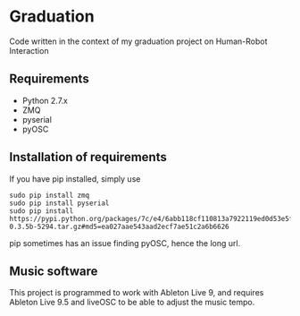 # Graduation
Code written in the context of my graduation project on Human-Robot Interaction

## Requirements
- Python 2.7.x
- ZMQ
- pyserial
- pyOSC

## Installation of requirements
If you have pip installed, simply use

```
sudo pip install zmq
sudo pip install pyserial
sudo pip install https://pypi.python.org/packages/7c/e4/6abb118cf110813a7922119ed0d53e5fe51c570296785ec2a39f37606d85/pyOSC-0.3.5b-5294.tar.gz#md5=ea027aae543aad2ecf7ae51c2a6b6626
```
pip sometimes has an issue finding pyOSC, hence the long url.

## Music software
This project is programmed to work with Ableton Live 9, and requires Ableton Live 9.5 and liveOSC to be able to adjust the music tempo.

